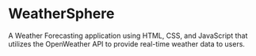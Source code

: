 # WeatherSphere
A Weather Forecasting application using HTML, CSS, and JavaScript that utilizes the OpenWeather API to provide real-time weather data to users.
